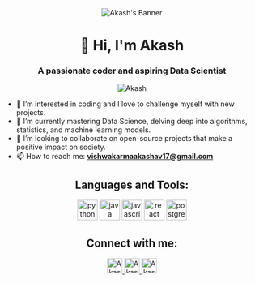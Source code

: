 <div align="center">
  <img src=""C:\MypersonalDocument\profile.png"" alt="Akash's Banner">
</div>

<h1 align="center">👋 Hi, I'm Akash</h1>
<h3 align="center">A passionate coder and aspiring Data Scientist</h3>

<p align="center"> <img src="https://komarev.com/ghpvc/?username=your-github-username&label=Profile%20views&color=0e75b6&style=flat" alt="Akash" /> </p>

- 👀 I’m interested in coding and I love to challenge myself with new projects.
- 🌱 I’m currently mastering Data Science, delving deep into algorithms, statistics, and machine learning models.
- 💞️ I’m looking to collaborate on open-source projects that make a positive impact on society.
- 📫 How to reach me: **vishwakarmaakashav17@gmail.com**

<h2 align="center">Languages and Tools:</h2>

<p align="center">
  <img src="https://www.vectorlogo.zone/logos/python/python-icon.svg" alt="python" width="40" height="40"/> 
  <img src="https://www.vectorlogo.zone/logos/java/java-icon.svg" alt="java" width="40" height="40"/> 
  <img src="https://www.vectorlogo.zone/logos/javascript/javascript-icon.svg" alt="javascript" width="40" height="40"/>
  <img src="https://www.vectorlogo.zone/logos/reactjs/reactjs-icon.svg" alt="react" width="40" height="40"/>
  <img src="https://www.vectorlogo.zone/logos/postgresql/postgresql-icon.svg" alt="postgresql" width="40" height="40"/> 
</p>

<h2 align="center">Connect with me:</h2>

<p align="center">
  <a href="https://linkedin.com/in/your-linkedin-username" target="_blank">
    <img src="https://www.vectorlogo.zone/logos/linkedin/linkedin-icon.svg" alt="Akash's LinkedIn" height="30" width="30" />
  </a>
  <a href="https://twitter.com/your-twitter-handle" target="_blank">
    <img src="https://www.vectorlogo.zone/logos/twitter/twitter-icon.svg" alt="Akash's Twitter" height="30" width="30" />
  </a>
  <a href="https://github.com/your-github-username" target="_blank">
    <img src="https://www.vectorlogo.zone/logos/github/github-icon.svg" alt="Akash's GitHub" height="30" width="30" />
  </a>
</p>

